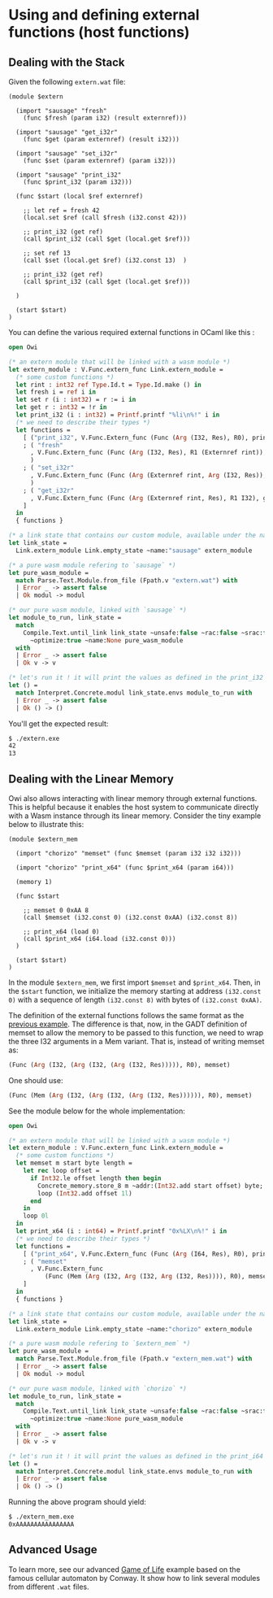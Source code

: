 # Using and defining external functions (host functions)

## Dealing with the Stack

Given the following `extern.wat` file:

<!-- $MDX file=extern.wat -->
```wat
(module $extern

  (import "sausage" "fresh"
    (func $fresh (param i32) (result externref)))

  (import "sausage" "get_i32r"
    (func $get (param externref) (result i32)))

  (import "sausage" "set_i32r"
    (func $set (param externref) (param i32)))

  (import "sausage" "print_i32"
    (func $print_i32 (param i32)))

  (func $start (local $ref externref)

    ;; let ref = fresh 42
    (local.set $ref (call $fresh (i32.const 42)))

    ;; print_i32 (get ref)
    (call $print_i32 (call $get (local.get $ref)))

    ;; set ref 13
    (call $set (local.get $ref) (i32.const 13)  )

    ;; print_i32 (get ref)
    (call $print_i32 (call $get (local.get $ref)))

  )

  (start $start)
)
```

You can define the various required external functions in OCaml like this :

<!-- $MDX file=extern.ml -->
```ocaml
open Owi

(* an extern module that will be linked with a wasm module *)
let extern_module : V.Func.extern_func Link.extern_module =
  (* some custom functions *)
  let rint : int32 ref Type.Id.t = Type.Id.make () in
  let fresh i = ref i in
  let set r (i : int32) = r := i in
  let get r : int32 = !r in
  let print_i32 (i : int32) = Printf.printf "%li\n%!" i in
  (* we need to describe their types *)
  let functions =
    [ ("print_i32", V.Func.Extern_func (Func (Arg (I32, Res), R0), print_i32))
    ; ( "fresh"
      , V.Func.Extern_func (Func (Arg (I32, Res), R1 (Externref rint)), fresh)
      )
    ; ( "set_i32r"
      , V.Func.Extern_func (Func (Arg (Externref rint, Arg (I32, Res)), R0), set)
      )
    ; ( "get_i32r"
      , V.Func.Extern_func (Func (Arg (Externref rint, Res), R1 I32), get) )
    ]
  in
  { functions }

(* a link state that contains our custom module, available under the name `sausage` *)
let link_state =
  Link.extern_module Link.empty_state ~name:"sausage" extern_module

(* a pure wasm module refering to `sausage` *)
let pure_wasm_module =
  match Parse.Text.Module.from_file (Fpath.v "extern.wat") with
  | Error _ -> assert false
  | Ok modul -> modul

(* our pure wasm module, linked with `sausage` *)
let module_to_run, link_state =
  match
    Compile.Text.until_link link_state ~unsafe:false ~rac:false ~srac:false
      ~optimize:true ~name:None pure_wasm_module
  with
  | Error _ -> assert false
  | Ok v -> v

(* let's run it ! it will print the values as defined in the print_i32 function *)
let () =
  match Interpret.Concrete.modul link_state.envs module_to_run with
  | Error _ -> assert false
  | Ok () -> ()
```

You'll get the expected result:

```sh
$ ./extern.exe
42
13
```

## Dealing with the Linear Memory

Owi also allows interacting with linear memory through external functions.
This is helpful because it enables the host system to communicate directly
with a Wasm instance through its linear memory. Consider the tiny example
below to illustrate this:

<!-- $MDX file=extern_mem.wat -->
```wat
(module $extern_mem

  (import "chorizo" "memset" (func $memset (param i32 i32 i32)))

  (import "chorizo" "print_x64" (func $print_x64 (param i64)))

  (memory 1)

  (func $start

    ;; memset 0 0xAA 8
    (call $memset (i32.const 0) (i32.const 0xAA) (i32.const 8))

    ;; print_x64 (load 0)
    (call $print_x64 (i64.load (i32.const 0)))
  )

  (start $start)
)
```

In the module `$extern_mem`, we first import `$memset` and `$print_x64`. Then,
in the `$start` function, we initialize the memory starting at address
`(i32.const 0)` with a sequence of length `(i32.const 8)` with bytes of
`(i32.const 0xAA)`.

The definition of the external functions follows the same format as the
[previous example]. The difference is that, now, in the GADT definition of
memset to allow the memory to be passed to this function, we need to wrap
the three I32 arguments in a Mem variant. That is, instead of writing
memset as:

<!-- $MDX skip -->
```ocaml
(Func (Arg (I32, (Arg (I32, (Arg (I32, Res))))), R0), memset)
```

One should use:

<!-- $MDX skip -->
```ocaml
(Func (Mem (Arg (I32, (Arg (I32, (Arg (I32, Res)))))), R0), memset)
```

See the module below for the whole implementation:

<!-- $MDX file=extern_mem.ml -->
```ocaml
open Owi

(* an extern module that will be linked with a wasm module *)
let extern_module : V.Func.extern_func Link.extern_module =
  (* some custom functions *)
  let memset m start byte length =
    let rec loop offset =
      if Int32.le offset length then begin
        Concrete_memory.store_8 m ~addr:(Int32.add start offset) byte;
        loop (Int32.add offset 1l)
      end
    in
    loop 0l
  in
  let print_x64 (i : int64) = Printf.printf "0x%LX\n%!" i in
  (* we need to describe their types *)
  let functions =
    [ ("print_x64", V.Func.Extern_func (Func (Arg (I64, Res), R0), print_x64))
    ; ( "memset"
      , V.Func.Extern_func
          (Func (Mem (Arg (I32, Arg (I32, Arg (I32, Res)))), R0), memset) )
    ]
  in
  { functions }

(* a link state that contains our custom module, available under the name `chorizo` *)
let link_state =
  Link.extern_module Link.empty_state ~name:"chorizo" extern_module

(* a pure wasm module refering to `$extern_mem` *)
let pure_wasm_module =
  match Parse.Text.Module.from_file (Fpath.v "extern_mem.wat") with
  | Error _ -> assert false
  | Ok modul -> modul

(* our pure wasm module, linked with `chorizo` *)
let module_to_run, link_state =
  match
    Compile.Text.until_link link_state ~unsafe:false ~rac:false ~srac:false
      ~optimize:true ~name:None pure_wasm_module
  with
  | Error _ -> assert false
  | Ok v -> v

(* let's run it ! it will print the values as defined in the print_i64 function *)
let () =
  match Interpret.Concrete.modul link_state.envs module_to_run with
  | Error _ -> assert false
  | Ok () -> ()
```

Running the above program should yield:

```sh
$ ./extern_mem.exe
0xAAAAAAAAAAAAAAAA
```

## Advanced Usage

To learn more, see our advanced [Game of Life] example
based on the famous cellular automaton by Conway. It show how to link several modules from different `.wat` files.

[Game of Life]: ./life_game
[previous example]: ./README.md#dealing-with-the-stack
